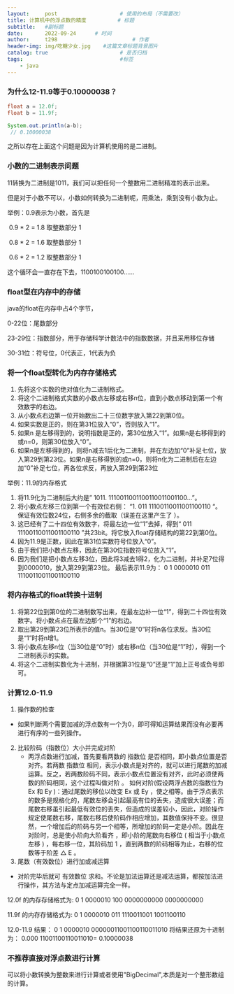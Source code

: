 ```yaml
---
layout:     post   				    # 使用的布局（不需要改）
title: 计算机中的浮点数的精度			# 标题 
subtitle:   #副标题
date:       2022-09-24		# 时间
author:     t298						# 作者
header-img: img/吃糖少女.jpg 	#这篇文章标题背景图片
catalog: true 						# 是否归档
tags:								#标签
    - java
---
```


### 为什么12-11.9等于0.10000038？

```java
float a = 12.0f;
float b = 11.9f;

System.out.println(a-b);
 // 0.10000038
```

之所以存在上面这个问题是因为计算机使用的是二进制。

### 小数的二进制表示问题

11转换为二进制是1011，我们可以把任何一个整数用二进制精准的表示出来。

但是对于小数不可以，小数如何转换为二进制呢，用乘法，乘到没有小数为止。

举例：0.9表示为小数，首先是

​		0.9 * 2 = 1.8 取整数部分 1

​		0.8 * 2 = 1.6 取整数部分 1

​		0.6 * 2 = 1.2 取整数部分 1

这个循环会一直存在下去，1100100100100...... 

### float型在内存中的存储

java的float在内存中占4个字节，

0-22位：尾数部分

23-29位：指数部分，用于存储科学计数法中的指数数据，并且采用移位存储

30-31位：符号位，0代表正，1代表为负

### 将一个float型转化为内存存储格式

1. 先将这个实数的绝对值化为二进制格式。
2. 将这个二进制格式实数的小数点左移或右移n位，直到小数点移动到第一个有效数字的右边。
3. 从小数点右边第一位开始数出二十三位数字放入第22到第0位。
4. 如果实数是正的，则在第31位放入“0”，否则放入“1”。
5. 如果n 是左移得到的，说明指数是正的，第30位放入“1”。如果n是右移得到的或n=0，则第30位放入“0”。
6. 如果n是左移得到的，则将n减去1后化为二进制，并在左边加“0”补足七位，放入第29到第23位。如果n是右移得到的或n=0，则将n化为二进制后在左边加“0”补足七位，再各位求反，再放入第29到第23位

举例：11.9的内存格式

1. 将11.9化为二进制后大约是” 1011. 1110011001100110011001100…”。
2. 将小数点左移三位到第一个有效位右侧： “1. 011 11100110011001100110 “。 保证有效位数24位，右侧多余的截取（误差在这里产生了 ）。
3. 这已经有了二十四位有效数字，将最左边一位“1”去掉，得到“ 011 11100110011001100110 ”共23bit。将它放入float存储结构的第22到第0位。
4. 因为11.9是正数，因此在第31位实数符号位放入“0”。
5.  由于我们把小数点左移，因此在第30位指数符号位放入“1”。
6.  因为我们是把小数点左移3位，因此将3减去1得2，化为二进制，并补足7位得到0000010，放入第29到第23位。
   最后表示11.9为： 0 1 0000010 011 11100110011001100110

### 将内存格式的float转换十进制

1. 将第22位到第0位的二进制数写出来，在最左边补一位“1”，得到二十四位有效数字。将小数点点在最左边那个“1”的右边。
2. 取出第29到第23位所表示的值n。当30位是“0”时将n各位求反。当30位是“1”时将n增1。
3. 将小数点左移n位（当30位是“0”时）或右移n位（当30位是“1”时），得到一个二进制表示的实数。
4. 将这个二进制实数化为十进制，并根据第31位是“0”还是“1”加上正号或负号即可。

### 计算12.0-11.9

1.  操作数的检查
   - 如果判断两个需要加减的浮点数有一个为0，即可得知运算结果而没有必要再进行有序的一些列操作。
2. 比较阶码（指数位）大小并完成对阶
   - 两浮点数进行加减，首先要看两数的 指数位 是否相同，即小数点位置是否对齐。若两数 指数位 相同，表示小数点是对齐的，就可以进行尾数的加减运算。反之，若两数阶码不同，表示小数点位置没有对齐，此时必须使两数的阶码相同，这个过程叫做对阶 。
     如何对阶(假设两浮点数的指数位为 Ex 和 Ey )：通过尾数的移位以改变 Ex 或 Ey ，使之相等。由于浮点表示的数多是规格化的，尾数左移会引起最高有位的丢失，造成很大误差；而尾数右移虽引起最低有效位的丢失，但造成的误差较小，因此，对阶操作规定使尾数右移，尾数右移后使阶码作相应增加，其数值保持不变。很显然，一个增加后的阶码与另一个相等，所增加的阶码一定是小阶。因此在对阶时，总是使小阶向大阶看齐 ，即小阶的尾数向右移位 ( 相当于小数点左移 ) ，每右移一位，其阶码加 1 ，直到两数的阶码相等为止，右移的位数等于阶差 △ E 。
3.  尾数（有效数位）进行加或减运算
   - 对阶完毕后就可 有效数位 求和。不论是加法运算还是减法运算，都按加法进行操作，其方法与定点加减运算完全一样。

12.0f 的内存存储格式为: 0 1 0000010  100 0000000000 0000000000

11.9f 的内存存储格式为: 0 1 0000010  011 1110011001 1001100110

12.0-11.9 结果： 0 1 0000010 00000011001100110011010
将结果还原为十进制为： 0.000 11001100110011010= 0.10000038

### 不推荐直接对浮点数进行计算

可以将小数转换为整数来进行计算或者使用"BigDecimal",本质是对一个整形数组的计算。



























